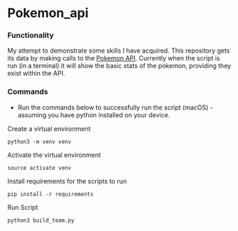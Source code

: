 # Pokemon_api

### Functionality
My attempt to demonstrate some skills I have acquired. This repository gets its data by making calls to the [Pokemon API](https://pokeapi.co/). Currently when the script is run (in a terminal) it will show the basic stats of the pokemon, providing they exist within the API.


### Commands
+ Run the commands below to successfully run the script (macOS) - assuming you have python installed on your device.

Create a virtual environment

```python3 -m venv venv```

Activate the virtual environment

```source activate venv```

Install requirements for the scripts to run

```pip install -r requirements```

Run Script

```python3 build_team.py```

